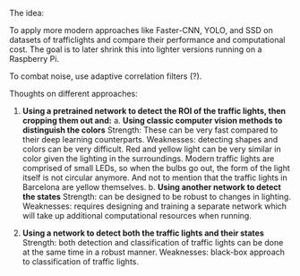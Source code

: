 
The idea:

To apply more modern approaches like Faster-CNN, YOLO, and SSD on datasets of trafficlights and compare their performance and computational cost. The goal is to later shrink this into lighter versions running on a Raspberry Pi.

To combat noise, use adaptive correlation filters (?).

Thoughts on different approaches:

1. **Using a pretrained network to detect the ROI of the traffic lights, then cropping them out and:**
    a. **Using classic computer vision methods to distinguish the colors**
    Strength: These can be very fast compared to their deep learning counterparts.
    Weaknesses: detecting shapes and colors can be very difficult. Red and yellow light can be very similar in color given the lighting in the surroundings. Modern traffic lights are comprised of small LEDs, so when the bulbs go out, the form of the light itself is not circular anymore. And not to mention that the traffic lights in Barcelona are yellow themselves.
    b. **Using another network to detect the states**
    Strength: can be designed to be robust to changes in lighting.
    Weaknesses: requires designing and training a separate network which will take up additional computational resources when running.

2. **Using a network to detect both the traffic lights and their states**
Strength: both detection and classification of traffic lights can be done at the same time in a robust manner. 
Weaknesses: black-box approach to classification of traffic lights. 
